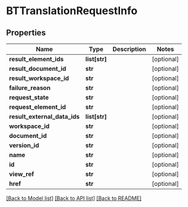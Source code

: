 # BTTranslationRequestInfo

## Properties
Name | Type | Description | Notes
------------ | ------------- | ------------- | -------------
**result_element_ids** | **list[str]** |  | [optional] 
**result_document_id** | **str** |  | [optional] 
**result_workspace_id** | **str** |  | [optional] 
**failure_reason** | **str** |  | [optional] 
**request_state** | **str** |  | [optional] 
**request_element_id** | **str** |  | [optional] 
**result_external_data_ids** | **list[str]** |  | [optional] 
**workspace_id** | **str** |  | [optional] 
**document_id** | **str** |  | [optional] 
**version_id** | **str** |  | [optional] 
**name** | **str** |  | [optional] 
**id** | **str** |  | [optional] 
**view_ref** | **str** |  | [optional] 
**href** | **str** |  | [optional] 

[[Back to Model list]](../README.md#documentation-for-models) [[Back to API list]](../README.md#documentation-for-api-endpoints) [[Back to README]](../README.md)



